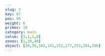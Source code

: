 ```yaml
---
slug: 2
key: 87
pos: 95
weight: 6
primes: 10
category: main
value: [3,1,1,0]
zones: [1,30,40]
object: [20,39,103,141,152,177,253,284,286]
---
```


